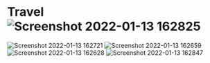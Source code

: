 # Travel![Screenshot 2022-01-13 162825](https://user-images.githubusercontent.com/87568138/149322064-3b00f793-f2ce-496f-8c41-5d3ba2efbec6.png)
![Screenshot 2022-01-13 162721](https://user-images.githubusercontent.com/87568138/149322073-4b565311-c75c-4846-a729-e8cf546e01f6.png)
![Screenshot 2022-01-13 162659](https://user-images.githubusercontent.com/87568138/149322077-3377d104-dfa3-4800-b0d5-8b8e2aa16794.png)
![Screenshot 2022-01-13 162628](https://user-images.githubusercontent.com/87568138/149322089-decc1c01-735a-4257-8fc9-e4f4c9780f42.png)
![Screenshot 2022-01-13 162847](https://user-images.githubusercontent.com/87568138/149322115-1c85cf4c-61ff-4abb-acb0-2ad6bdddda88.png)
